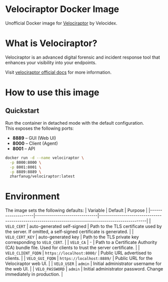 # Velociraptor Docker Image

Unofficial Docker image for [Velociraptor](https://github.com/Velocidex/velociraptor) by Velocidex.

# What is Velociraptor?

Velociraptor is an advanced digital forensic and incident response tool that enhances your visibility into your endpoints.

Visit [velociraptor official docs](https://docs.velociraptor.app/) for more information.

# How to use this image

## Quickstart

Run the container in detached mode with the default configuration.  
This exposes the following ports:

- **8889** – GUI (Web UI)
- **8000** – Client (Agent)
- **8001** – API  

```bash
docker run -d --name velociraptor \
  -p 8000:8000 \
  -p 8001:8001 \
  -p 8889:8889 \
  zharfanug/velociraptor:latest
```

# Environment

The image sets the following defaults:
| Variable           | Default                       | Purpose                                                                                             |
|--------------------|-------------------------------|-----------------------------------------------------------------------------------------------------|
| `VELO_CERT`        | auto-generated self-signed    | Path to the TLS certificate used by the server. If omitted, a self-signed certificate is generated. |
| `VELO_CERT_KEY`    | auto-generated key            | Path to the TLS private key corresponding to `VELO_CERT`.                                           |
| `VELO_CA`          | -                             | Path to a Certificate Authority (CA) bundle file. Used for clients to trust the server certificate. |
| `VELO_CLIENT_FQDN` | `https://localhost:8000/`     | Public URL advertised to clients.                                                                   |
| `VELO_GUI_FQDN`    | `https://localhost:8889/`     | Public URL for the Velociraptor web UI.                                                             |
| `VELO_USER`        | `admin`                       | Initial administrator username for the web UI.                                                      |
| `VELO_PASSWORD`    | `admin`                       | Initial administrator password. Change immediately in production.                                   |
